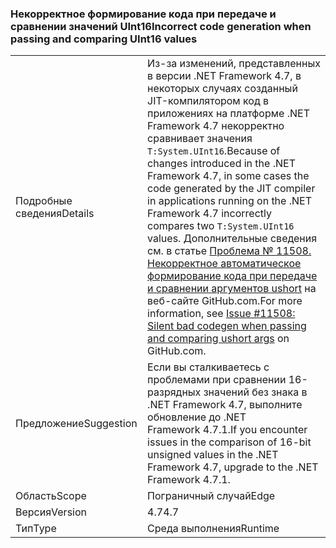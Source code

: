 ### <a name="incorrect-code-generation-when-passing-and-comparing-uint16-values"></a><span data-ttu-id="4bbbe-101">Некорректное формирование кода при передаче и сравнении значений UInt16</span><span class="sxs-lookup"><span data-stu-id="4bbbe-101">Incorrect code generation when passing and comparing UInt16 values</span></span>

|   |   |
|---|---|
|<span data-ttu-id="4bbbe-102">Подробные сведения</span><span class="sxs-lookup"><span data-stu-id="4bbbe-102">Details</span></span>|<span data-ttu-id="4bbbe-103">Из-за изменений, представленных в версии .NET Framework 4.7, в некоторых случаях созданный JIT-компилятором код в приложениях на платформе .NET Framework 4.7 некорректно сравнивает значения <code>T:System.UInt16</code>.</span><span class="sxs-lookup"><span data-stu-id="4bbbe-103">Because of changes introduced in the .NET Framework 4.7, in some cases the code generated by the JIT compiler in applications running on the .NET Framework 4.7 incorrectly compares two <code>T:System.UInt16</code> values.</span></span> <span data-ttu-id="4bbbe-104">Дополнительные сведения см. в статье [Проблема № 11508. Некорректное автоматическое формирование кода при передаче и сравнении аргументов ushort](https://github.com/dotnet/coreclr/issues/11508) на веб-сайте GitHub.com.</span><span class="sxs-lookup"><span data-stu-id="4bbbe-104">For more information, see [Issue #11508: Silent bad codegen when passing and comparing ushort args](https://github.com/dotnet/coreclr/issues/11508) on GitHub.com.</span></span>|
|<span data-ttu-id="4bbbe-105">Предложение</span><span class="sxs-lookup"><span data-stu-id="4bbbe-105">Suggestion</span></span>|<span data-ttu-id="4bbbe-106">Если вы сталкиваетесь с проблемами при сравнении 16-разрядных значений без знака в .NET Framework 4.7, выполните обновление до .NET Framework 4.7.1.</span><span class="sxs-lookup"><span data-stu-id="4bbbe-106">If you encounter issues in the comparison of 16-bit unsigned values in the .NET Framework 4.7, upgrade to the .NET Framework 4.7.1.</span></span>|
|<span data-ttu-id="4bbbe-107">Область</span><span class="sxs-lookup"><span data-stu-id="4bbbe-107">Scope</span></span>|<span data-ttu-id="4bbbe-108">Пограничный случай</span><span class="sxs-lookup"><span data-stu-id="4bbbe-108">Edge</span></span>|
|<span data-ttu-id="4bbbe-109">Версия</span><span class="sxs-lookup"><span data-stu-id="4bbbe-109">Version</span></span>|<span data-ttu-id="4bbbe-110">4.7</span><span class="sxs-lookup"><span data-stu-id="4bbbe-110">4.7</span></span>|
|<span data-ttu-id="4bbbe-111">Тип</span><span class="sxs-lookup"><span data-stu-id="4bbbe-111">Type</span></span>|<span data-ttu-id="4bbbe-112">Среда выполнения</span><span class="sxs-lookup"><span data-stu-id="4bbbe-112">Runtime</span></span>|

